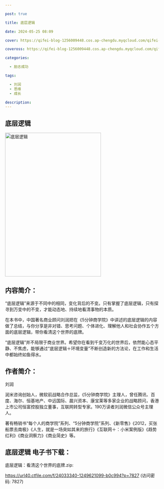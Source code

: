 ```yaml
---

post: true

title: 底层逻辑

date: 2024-05-25 08:09

cover: https://qifei-blog-1256009448.cos.ap-chengdu.myqcloud.com/qifei-blog/6614b32468eb935713986ebd.jpg

coveross: https://qifei-blog-1256009448.cos.ap-chengdu.myqcloud.com/qifei-blog/6614b32468eb935713986ebd.jpg

categories:

  - 励志成功

tags:

  - 刘润
  - 思维
  - 成长

description:
---
```


## 底层逻辑
<img alt="底层逻辑 " class="aligncenter loading" data-was-processed="true" decoding="async" fetchpriority="high" height="471" src="https://qifei-blog-1256009448.cos.ap-chengdu.myqcloud.com/qifei-blog/6614b32468eb935713986ebd.jpg " style="cursor: zoom-in;" width="314"/>

## 内容简介：

“底层逻辑”来源于不同中的相同，变化背后的不变。只有掌握了底层逻辑，只有探寻到万变中的不变，才能动态地、持续地看清事物的本质。

在本书中，中国著名商业顾问刘润把在《5分钟商学院》中讲述的底层逻辑的内容做了总结，与你分享是非对错、思考问题、个体进化、理解他人和社会协作五个方面的底层逻辑，带你看清这个世界的底牌。

“底层逻辑”并不局限于商业世界。希望你在看到千变万化的世界后，依然能心态平静、不焦虑，能够通过“底层逻辑＋环境变量”不断创造新的方法论，在工作和生活中都始终如鱼得水。

## 作者简介：

刘润

润米咨询创始人，微软前战略合作总监，《5分钟商学院》主理人，曾任腾讯、百度、海尔、恒基地产、中远国际、晨兴资本、康宝莱等多家企业的战略顾问，香港上市公司恒富控股独立董事，互联网转型专家。190万读者刘润微信公众号主理人。

著有畅销书“每个人的商学院”系列、“5分钟商学院”系列、《新零售》《2012，买张船票去南极》《人生，就是一场突如其来的旅行》《互联网＋：小米案例版》《趋势红利》《商业洞察力》《商业简史》等。

## 底层逻辑 电子书下载：
底层逻辑：看清这个世界的底牌.zip: 

https://url40.ctfile.com/f/24033340-1249621099-b0c994?p=7827 (访问密码: 7827)
